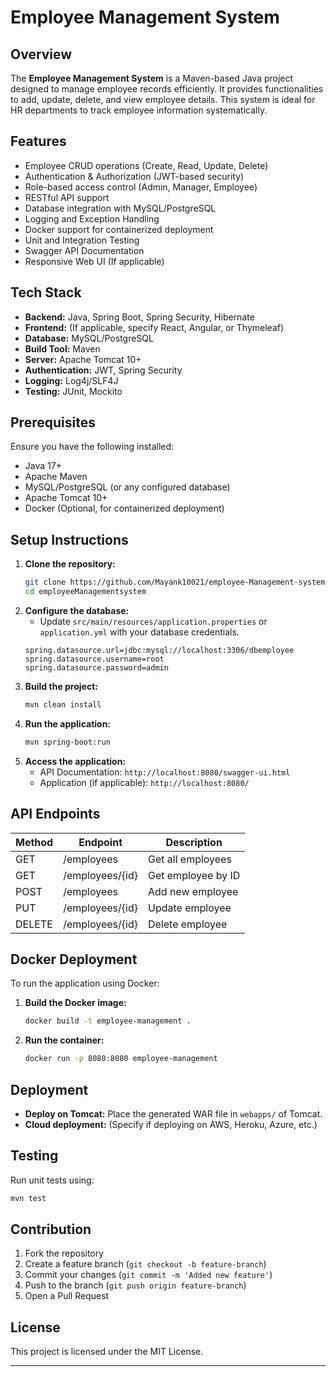 # Employee Management System

## Overview
The **Employee Management System** is a Maven-based Java project designed to manage employee records efficiently. It provides functionalities to add, update, delete, and view employee details. This system is ideal for HR departments to track employee information systematically.

## Features
- Employee CRUD operations (Create, Read, Update, Delete)
- Authentication & Authorization (JWT-based security)
- Role-based access control (Admin, Manager, Employee)
- RESTful API support
- Database integration with MySQL/PostgreSQL
- Logging and Exception Handling
- Docker support for containerized deployment
- Unit and Integration Testing
- Swagger API Documentation
- Responsive Web UI (If applicable)

## Tech Stack
- **Backend:** Java, Spring Boot, Spring Security, Hibernate
- **Frontend:** (If applicable, specify React, Angular, or Thymeleaf)
- **Database:** MySQL/PostgreSQL
- **Build Tool:** Maven
- **Server:** Apache Tomcat 10+
- **Authentication:** JWT, Spring Security
- **Logging:** Log4j/SLF4J
- **Testing:** JUnit, Mockito

## Prerequisites
Ensure you have the following installed:
- Java 17+
- Apache Maven
- MySQL/PostgreSQL (or any configured database)
- Apache Tomcat 10+
- Docker (Optional, for containerized deployment)

## Setup Instructions
1. **Clone the repository:**
   ```sh
   git clone https://github.com/Mayank10021/employee-Management-system.git
   cd employeeManagementsystem
   ```
2. **Configure the database:**
   - Update `src/main/resources/application.properties` or `application.yml` with your database credentials.
   ```properties
   spring.datasource.url=jdbc:mysql://localhost:3306/dbemployee
   spring.datasource.username=root
   spring.datasource.password=admin
   ```
3. **Build the project:**
   ```sh
   mvn clean install
   ```
4. **Run the application:**
   ```sh
   mvn spring-boot:run
   ```
5. **Access the application:**
   - API Documentation: `http://localhost:8080/swagger-ui.html`
   - Application (if applicable): `http://localhost:8080/`

## API Endpoints
| Method | Endpoint | Description |
|--------|-------------|-------------|
| GET | /employees | Get all employees |
| GET | /employees/{id} | Get employee by ID |
| POST | /employees | Add new employee |
| PUT | /employees/{id} | Update employee |
| DELETE | /employees/{id} | Delete employee |

## Docker Deployment
To run the application using Docker:
1. **Build the Docker image:**
   ```sh
   docker build -t employee-management .
   ```
2. **Run the container:**
   ```sh
   docker run -p 8080:8080 employee-management
   ```

## Deployment
- **Deploy on Tomcat:** Place the generated WAR file in `webapps/` of Tomcat.
- **Cloud deployment:** (Specify if deploying on AWS, Heroku, Azure, etc.)

## Testing
Run unit tests using:
```sh
mvn test
```

## Contribution
1. Fork the repository
2. Create a feature branch (`git checkout -b feature-branch`)
3. Commit your changes (`git commit -m 'Added new feature'`)
4. Push to the branch (`git push origin feature-branch`)
5. Open a Pull Request

## License
This project is licensed under the MIT License.

---
